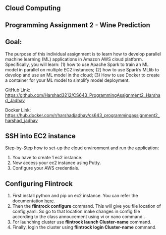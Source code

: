 ## Cloud Computing
## Programming Assignment 2 - Wine Prediction
## Goal:
The purpose of this individual assignment is to learn how to develop parallel machine learning (ML) applications in Amazon AWS cloud platform. Specifically, you will learn: (1) how to use Apache Spark to train an ML model in parallel on multiple EC2 instances; (2) how to use Spark’s MLlib to develop and use an ML model in the cloud; (3) How to use Docker to create a container for your ML model to simplify model deployment.

GitHub Link: https://github.com/Harshad3212/CS643_ProgrammingAssignment2_Harshad_Jadhav

Docker Link: https://hub.docker.com/r/harshadjadhav/cs643_programmingassignment2_harshad_jadhav

## SSH into EC2 instance
Step-by-Step how to set-up the cloud environment and run the application:
1. You have to create 1 ec2 instance.
2. Now access your ec2 instance using Putty.
3. Configure your AWS credentials.
## Configuring Flintrock
1. First install python and pip on ec2 instance. You can refer the documentation [here](https://docs.aws.amazon.com/elasticbeanstalk/latest/dg/eb-cli3-install-linux.html).
2. Then the **flintrock configure** command. This will give you file location of config.yaml. So go to that location make changes in config file according to the class annoucement using vi or nano command..
3. For launching cluster use **flintrock launch Cluster-name** command.
4. Finally, login the cluster using **flintrock login Cluster-name** command.



